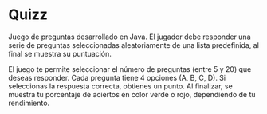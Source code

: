 # Quizz
Juego de preguntas desarrollado en Java. El jugador debe responder una serie de preguntas seleccionadas aleatoriamente de una lista predefinida, al final se muestra su puntuación.

El juego te permite seleccionar el número de preguntas (entre 5 y 20) que deseas responder. Cada pregunta tiene 4 opciones (A, B, C, D). Si seleccionas la respuesta correcta, obtienes un punto. Al finalizar, se muestra tu porcentaje de aciertos en color verde o rojo, dependiendo de tu rendimiento.
